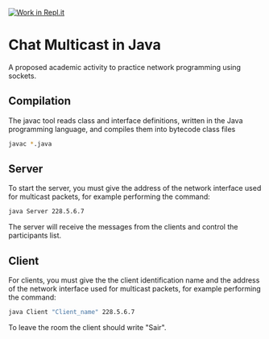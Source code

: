 [![Work in Repl.it](https://classroom.github.com/assets/work-in-replit-14baed9a392b3a25080506f3b7b6d57f295ec2978f6f33ec97e36a161684cbe9.svg)](https://classroom.github.com/online_ide?assignment_repo_id=2965005&assignment_repo_type=AssignmentRepo)


# Chat Multicast in Java

A proposed academic activity to practice network programming using sockets.

## Compilation

The javac tool reads class and interface definitions, written in the Java programming language, and compiles them into bytecode class files

```bash
javac *.java
```

## Server

To start the server, you must give the address of the network interface used for multicast packets, for example performing the command: 

```bash
java Server 228.5.6.7
```

The server will receive the messages from the clients and control the participants list.

## Client

For clients, you must give the the client identification name and the address of the network interface used for multicast packets, for example performing the command:

```bash
java Client "Client_name" 228.5.6.7
```

To leave the room the client should write "Sair".
